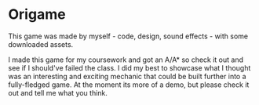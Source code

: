 # Origame

This game was made by myself - code, design, sound effects - with some downloaded assets. 

I made this game for my coursework and got an A/A* so check it out and see if I should've failed the class.
I did my best to showcase what I thought was an interesting and exciting mechanic that could be built further into a fully-fledged game. At the moment its more of a demo, but please check it out and tell me what you think.
